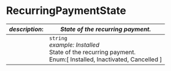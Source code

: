 
# RecurringPaymentState

| *description*:   | *State of the recurring payment.*|
|----|----|
|  |  ``` string ``` <br/>  *example: Installed* <br/>State of the recurring payment. <br/> Enum:[ Installed, Inactivated, Cancelled ]| 
  

 
